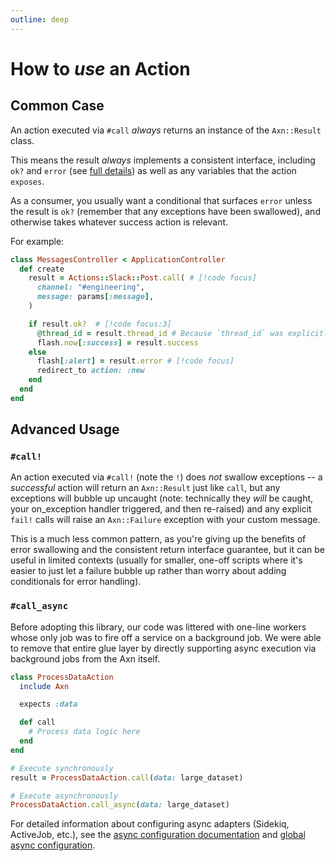 ```yaml
---
outline: deep
---
```



# How to _use_ an Action

## Common Case

An action executed via `#call` _always_ returns an instance of the `Axn::Result` class.

This means the result _always_ implements a consistent interface, including `ok?` and `error` (see [full details](/reference/axn-result)) as well as any variables that the action `exposes`.

As a consumer, you usually want a conditional that surfaces `error` unless the result is `ok?` (remember that any exceptions have been swallowed), and otherwise takes whatever success action is relevant.

For example:

```ruby
class MessagesController < ApplicationController
  def create
    result = Actions::Slack::Post.call( # [!code focus]
      channel: "#engineering",
      message: params[:message],
    )

    if result.ok?  # [!code focus:3]
      @thread_id = result.thread_id # Because `thread_id` was explicitly exposed
      flash.now[:success] = result.success
    else
      flash[:alert] = result.error # [!code focus]
      redirect_to action: :new
    end
  end
end
```

## Advanced Usage

### `#call!`

An action executed via `#call!` (note the `!`) does _not_ swallow exceptions -- a _successful_ action will return an `Axn::Result` just like `call`, but any exceptions will bubble up uncaught (note: technically they _will_ be caught, your on_exception handler triggered, and then re-raised) and any explicit `fail!` calls will raise an `Axn::Failure` exception with your custom message.

This is a much less common pattern, as you're giving up the benefits of error swallowing and the consistent return interface guarantee, but it can be useful in limited contexts (usually for smaller, one-off scripts where it's easier to just let a failure bubble up rather than worry about adding conditionals for error handling).


### `#call_async`

Before adopting this library, our code was littered with one-line workers whose only job was to fire off a service on a background job. We were able to remove that entire glue layer by directly supporting async execution via background jobs from the Axn itself.

```ruby
class ProcessDataAction
  include Axn

  expects :data

  def call
    # Process data logic here
  end
end

# Execute synchronously
result = ProcessDataAction.call(data: large_dataset)

# Execute asynchronously
ProcessDataAction.call_async(data: large_dataset)
```

For detailed information about configuring async adapters (Sidekiq, ActiveJob, etc.), see the [async configuration documentation](/reference/class#async) and [global async configuration](/reference/configuration#set-default-async).
